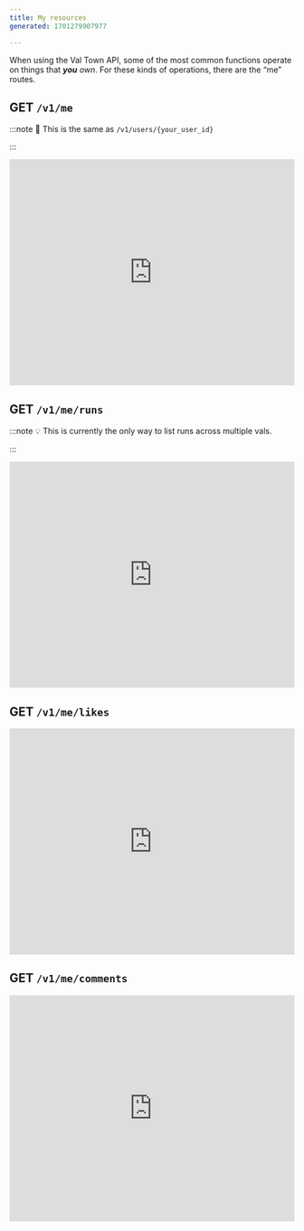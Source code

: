 ```yaml
---
title: My resources
generated: 1701279907977

---
```


When using the Val Town API, some of the most common functions operate on things that ***you*** *own*. For these kinds of operations, there are the “me” routes.

## GET `/v1/me`

:::note
🔄 This is the same as `/v1/users/{your_user_id}`

:::

<div class="not-content">
  <iframe src="https://www.val.town/embed/neverstew.getMe" width="100%" frameborder="no" style="height: 400px;">
    &#x20;
  </iframe>
</div>

## GET `/v1/me/runs`

:::note
💡 This is currently the only way to list runs across multiple vals.

:::

<div class="not-content">
  <iframe src="https://www.val.town/embed/neverstew.getRuns" width="100%" frameborder="no" style="height: 400px;">
    &#x20;
  </iframe>
</div>

## GET `/v1/me/likes`

<div class="not-content">
  <iframe src="https://www.val.town/embed/neverstew.getLikes" width="100%" frameborder="no" style="height: 400px;">
    &#x20;
  </iframe>
</div>

## GET `/v1/me/comments`

<div class="not-content">
  <iframe src="https://www.val.town/embed/neverstew.getComments" width="100%" frameborder="no" style="height: 400px;">
    &#x20;
  </iframe>
</div>
